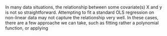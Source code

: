In many data situations, the relationship between some covariate(s) X and y is not so straightforward. Attempting to fit a standard OLS regression on non-linear data may not capture the relationship very well. In these cases, there are a few approache we can take, such as fitting rather a polynomial function, or applying 
